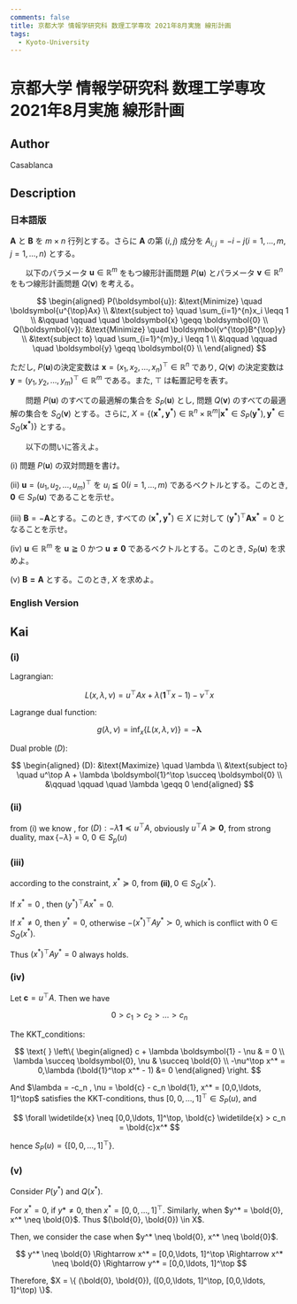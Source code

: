 ```yaml
---
comments: false
title: 京都大学 情報学研究科 数理工学専攻 2021年8月実施 線形計画
tags:
  - Kyoto-University
---
```

# 京都大学 情報学研究科 数理工学専攻 2021年8月実施 線形計画

## **Author**
Casablanca

## **Description**
### 日本語版
$\boldsymbol{A}$ と $\boldsymbol{B}$ を $m \times n$ 行列とする。さらに $\boldsymbol{A}$ の第 $(i,j)$ 成分を $A_{i,j} = -i-j(i = 1,\dots,m,j = 1,\dots,n)$ とする。

&emsp;&emsp;以下のパラメータ $\boldsymbol{u} \in \mathbb{R}^m$ をもつ線形計画問題 $P(\boldsymbol{u})$ とパラメータ $\boldsymbol{v} \in \mathbb{R}^n$ をもつ線形計画問題 $Q(\boldsymbol{v})$ を考える。

$$
\begin{aligned}
P(\boldsymbol{u}): &\text{Minimize} \quad \boldsymbol{u^{\top}Ax} \\
&\text{subject to} \quad \sum_{i=1}^{n}x_i \leqq 1 \\
&\qquad \qquad \quad \boldsymbol{x} \geqq \boldsymbol{0} \\
Q(\boldsymbol{v}): &\text{Minimize} \quad \boldsymbol{v^{\top}B^{\top}y} \\
&\text{subject to} \quad \sum_{i=1}^{m}y_i \leqq 1 \\
&\qquad \qquad \quad \boldsymbol{y} \geqq \boldsymbol{0} \\
\end{aligned}
$$

ただし, $P(\boldsymbol{u})$の決定変数は $\boldsymbol{x} = (x_1,x_2,\dots,x_n)^{\top} \in \mathbb{R}^n$ であり, $Q(\boldsymbol{v})$ の決定変数は $\boldsymbol{y} = (y_1,y_2,\dots,y_m)^{\top} \in \mathbb{R}^m$ である。また, $\top$ は転置記号を表す。

&emsp;&emsp;問題 $P(\boldsymbol{u})$ のすべての最適解の集合を $S_P(\boldsymbol{u})$ とし, 問題 $Q(\boldsymbol{v})$ のすべての最適解の集合を $S_Q(\boldsymbol{v})$ とする。さらに, $X = \{(\boldsymbol{x^*,y^*}) \in \mathbb{R}^n \times \mathbb{R}^m |\boldsymbol{x^*} \in S_P(\boldsymbol{y^*}),\boldsymbol{y^*} \in S_Q(\boldsymbol{x^*})\}$ とする。

&emsp;&emsp;以下の問いに答えよ。

(i) 問題 $P(\boldsymbol{u})$ の双対問題を書け。

(ii) $\boldsymbol{u} = (u_1,u_2,\dots,u_m)^{\top}$ を $u_i \leqq 0 (i = 1,\dots,m)$ であるベクトルとする。このとき,  $\boldsymbol{0} \in S_P(\boldsymbol{u})$ であることを示せ。

(iii) $\boldsymbol{B} = -\boldsymbol{A}$とする。このとき, すべての $(\boldsymbol{x^*,y^*}) \in X$ に対して $(\boldsymbol{y^*})^{\top}\boldsymbol{Ax^*} = 0$ となることを示せ。

(iv) $\boldsymbol{u} \in \mathbb{R}^m$ を $\boldsymbol{u} \geqq 0$ かつ $\boldsymbol{u \neq 0}$ であるベクトルとする。このとき, $S_P(\boldsymbol{u})$ を求めよ。

(v) $\boldsymbol{B = A}$ とする。このとき, $X$ を求めよ。

### English Version


## **Kai**
### (i)
Lagrangian:

$$
L(x, \lambda, \nu) = u^\top Ax + \lambda(\mathbf{1}^\top x - 1) - \nu^\top x
$$

Lagrange dual function:

$$
g(\lambda, \nu) = \inf_{x} \{ L(x,\lambda, \nu) \} = - \boldsymbol{\lambda}
$$

Dual proble $(D)$:

$$
\begin{aligned}
(D): &\text{Maximize} \quad \lambda \\
&\text{subject to} \quad u^\top A + \lambda \boldsymbol{1}^\top \succeq \boldsymbol{0} \\
&\qquad \qquad \quad \lambda \geqq 0
\end{aligned}
$$

### (ii)
from (i) we know , for $(D): -\lambda \boldsymbol{1} \preceq u^\top A$,
obviously $u^\top A \succeq \boldsymbol{0}$, from strong duality, $\max \{- \lambda\} = 0$, $0 \in S_p(u)$

### (iii)
according to the constraint, $x^* \succeq 0$, from $\boldsymbol{(ii)}, 0 \in S_Q(x^*)$.

If $x^* = 0$ , then $(y^*)^\top Ax^* = 0$.

If $x^* \neq 0$, then $y^* = 0$, otherwise $-(x^*)^\top A y^* \succ 0$, which is conflict with $0 \in S_Q(x^*)$.

Thus $(x^*)^\top A y^* = 0$ always holds.

### (iv)
Let $\boldsymbol{c} = u^\top A$. Then we have

$$
0 > c_1 > c_2 > \ldots > c_n
$$

The KKT_conditions:

$$
\text{ } \left\{
\begin{aligned}
c + \lambda \boldsymbol{1} - \nu & = 0 \\
\lambda \succeq \boldsymbol{0}, \nu   & \succeq \bold{0} \\
 -\nu^\top x^*  = 0,\lambda (\bold{1}^\top x^* - 1) &= 0
\end{aligned}
\right.
$$

And $\lambda = -c_n , \nu = \bold{c} - c_n \bold{1}, x^* = [0,0,\ldots, 1]^\top$ satisfies the KKT-conditions,
thus $[0,0,\ldots, 1]^\top \in S_P(u)$,
and

$$
\forall \widetilde{x} \neq [0,0,\ldots, 1]^\top, \bold{c} \widetilde{x} > c_n = \bold{c}x^*
$$

hence $S_P(u) = \{ [0,0,\ldots, 1]^\top \}$.

### (v)
Consider $P(y^*)$ and $Q(x^*)$.

For $x^* = 0$, if $y* \neq 0$, then $x^* = [0,0,\ldots, 1]^\top$. Similarly, when $y^* = \bold{0}, x^* \neq \bold{0}$.
Thus $(\bold{0}, \bold{0}) \in X$.

Then, we consider the case when $y^* \neq \bold{0}, x^* \neq \bold{0}$.

$$
y^* \neq \bold{0} \Rightarrow x^* = [0,0,\ldots, 1]^\top \Rightarrow x^* \neq \bold{0} \Rightarrow y^* = [0,0,\ldots, 1]^\top
$$

Therefore, $X = \{ (\bold{0}, \bold{0}), ([0,0,\ldots, 1]^\top, [0,0,\ldots, 1]^\top) \}$.
